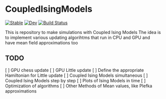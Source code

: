 # CoupledIsingModels

[![Stable](https://img.shields.io/badge/docs-stable-blue.svg)](https://gabo-di.github.io/CoupledIsingModels.jl/stable/)
[![Dev](https://img.shields.io/badge/docs-dev-blue.svg)](https://gabo-di.github.io/CoupledIsingModels.jl/dev/)
[![Build Status](https://github.com/gabo-di/CoupledIsingModels.jl/actions/workflows/CI.yml/badge.svg?branch=main)](https://github.com/gabo-di/CoupledIsingModels.jl/actions/workflows/CI.yml?query=branch%3Amain)


This is repository to make simulations with Coupled Ising Models
The idea is to implement various updating algorihtms that run in CPU and GPU
and have mean field approximations too


## TODO
[ ] GPU chess update
[ ] GPU Little update
[ ] Define the appropriate Hamiltonian for Little update
[ ] Coupled Ising Models simultaneous
[ ] Coupled Ising Models step by step
[ ] Plots of Ising Models in time
[ ] Optimization of algorithms 
[ ] Other Methods of Mean values, like Plefka approximations
